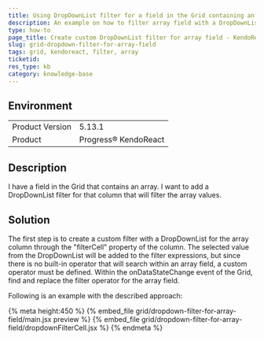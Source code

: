 ```yaml
---
title: Using DropDownList filter for a field in the Grid containing an array.
description: An example on how to filter array field with a DropDownList custom filter.
type: how-to
page_title: Create custom DropDownList filter for array field - KendoReact Grid
slug: grid-dropdown-filter-for-array-field
tags: grid, kendoreact, filter, array
ticketid: 
res_type: kb
category: knowledge-base
---
```


## Environment

<table>
	<tbody>
		<tr>
			<td>Product Version</td>
			<td>5.13.1</td>
		</tr>
		<tr>
			<td>Product</td>
			<td>Progress® KendoReact</td>
		</tr>
	</tbody>
</table>


## Description

I have a field in the Grid that contains an array. I want to add a DropDownList filter for that column that will filter the array values.

## Solution

The first step is to create a custom filter with a DropDownList for the array column through the "filterCell" property of the column. The selected value from the DropDownList will be added to the filter expressions, but since there is no built-in operator that will search within an array field, a custom operator must be defined. Within the onDataStateChange event of the Grid, find and replace the filter operator for the array field.

Following is an example with the described approach:

{% meta height:450 %}
{% embed_file grid/dropdown-filter-for-array-field/main.jsx preview %}
{% embed_file grid/dropdown-filter-for-array-field/dropdownFilterCell.jsx  %}
{% endmeta %} 